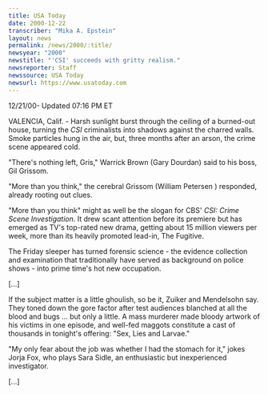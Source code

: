 ```yaml
---
title: USA Today
date: 2000-12-22
transcriber: "Mika A. Epstein"
layout: news
permalink: /news/2000/:title/
newsyear: "2000"
newstitle: "'CSI' succeeds with gritty realism."
newsreporter: Staff
newssource: USA Today
newsurl: https://www.usatoday.com
---
```

12/21/00- Updated 07:16 PM ET

VALENCIA, Calif. - Harsh sunlight burst through the ceiling of a burned-out house, turning the *CSI* criminalists into shadows against the charred walls. Smoke particles hung in the air, but, three months after an arson, the crime scene appeared cold.

"There's nothing left, Gris," Warrick Brown (Gary Dourdan) said to his boss, Gil Grissom.

"More than you think," the cerebral Grissom (William Petersen ) responded, already rooting out clues.

"More than you think" might as well be the slogan for CBS' *CSI: Crime Scene Investigation*. It drew scant attention before its premiere but has emerged as TV's top-rated new drama, getting about 15 million viewers per week, more than its heavily promoted lead-in, The Fugitive.

The Friday sleeper has turned forensic science - the evidence collection and examination that traditionally have served as background on police shows - into prime time's hot new occupation.

[...]

If the subject matter is a little ghoulish, so be it, Zuiker and Mendelsohn say. They toned down the gore factor after test audiences blanched at all the blood and bugs ... but only a little. A mass murderer made bloody artwork of his victims in one episode, and well-fed maggots constitute a cast of thousands in tonight's offering: "Sex, Lies and Larvae."

"My only fear about the job was whether I had the stomach for it," jokes Jorja Fox, who plays Sara Sidle, an enthusiastic but inexperienced investigator.

[...]

